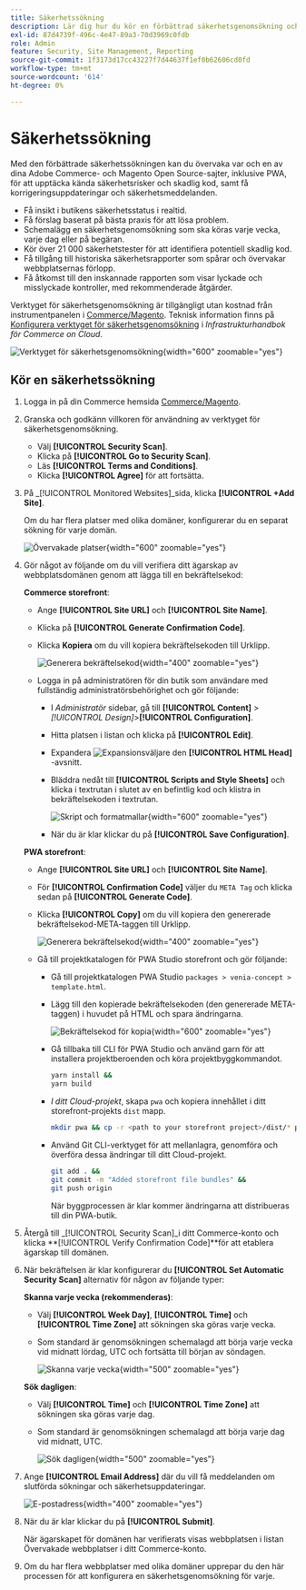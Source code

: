 ```yaml
---
title: Säkerhetssökning
description: Lär dig hur du kör en förbättrad säkerhetsgenomsökning och övervakar alla dina Adobe Commerce- och Magento Open Source-sajter.
exl-id: 87d4739f-496c-4e47-89a3-70d3969c0fdb
role: Admin
feature: Security, Site Management, Reporting
source-git-commit: 1f3173d17cc43227f7d44637f1ef0b62606cd0fd
workflow-type: tm+mt
source-wordcount: '614'
ht-degree: 0%

---
```


# Säkerhetssökning

Med den förbättrade säkerhetssökningen kan du övervaka var och en av dina Adobe Commerce- och Magento Open Source-sajter, inklusive PWA, för att upptäcka kända säkerhetsrisker och skadlig kod, samt få korrigeringsuppdateringar och säkerhetsmeddelanden.

- Få insikt i butikens säkerhetsstatus i realtid.
- Få förslag baserat på bästa praxis för att lösa problem.
- Schemalägg en säkerhetsgenomsökning som ska köras varje vecka, varje dag eller på begäran.
- Kör över 21 000 säkerhetstester för att identifiera potentiell skadlig kod.
- Få tillgång till historiska säkerhetsrapporter som spårar och övervakar webbplatsernas förlopp.
- Få åtkomst till den inskannade rapporten som visar lyckade och misslyckade kontroller, med rekommenderade åtgärder.

Verktyget för säkerhetsgenomsökning är tillgängligt utan kostnad från instrumentpanelen i [Commerce/Magento](../getting-started/commerce-account-create.md). Teknisk information finns på [Konfigurera verktyget för säkerhetsgenomsökning](https://experienceleague.adobe.com/docs/commerce-cloud-service/user-guide/launch/overview.html#set-up-the-security-scan-tool) i _Infrastrukturhandbok för Commerce on Cloud_.

![Verktyget för säkerhetsgenomsökning](./assets/magento-security-scan.png){width="600" zoomable="yes"}

## Kör en säkerhetssökning

1. Logga in på din Commerce hemsida [Commerce/Magento](../getting-started/commerce-account-create.md).

1. Granska och godkänn villkoren för användning av verktyget för säkerhetsgenomsökning.

   - Välj **[!UICONTROL Security Scan]**.
   - Klicka på **[!UICONTROL Go to Security Scan]**.
   - Läs **[!UICONTROL Terms and Conditions]**.
   - Klicka **[!UICONTROL Agree]** för att fortsätta.

1. På _[!UICONTROL Monitored Websites]_sida, klicka **[!UICONTROL +Add Site]**.

   Om du har flera platser med olika domäner, konfigurerar du en separat sökning för varje domän.

   ![Övervakade platser](./assets/monitored-website.png){width="600" zoomable="yes"}

1. Gör något av följande om du vill verifiera ditt ägarskap av webbplatsdomänen genom att lägga till en bekräftelsekod:

   **Commerce storefront**:

   - Ange **[!UICONTROL Site URL]** och **[!UICONTROL Site Name]**.
   - Klicka på **[!UICONTROL Generate Confirmation Code]**.
   - Klicka **Kopiera** om du vill kopiera bekräftelsekoden till Urklipp.

     ![Generera bekräftelsekod](./assets/scan-site1.png){width="400" zoomable="yes"}

   - Logga in på administratören för din butik som användare med fullständig administratörsbehörighet och gör följande:

      - I _Administratör_ sidebar, gå till **[!UICONTROL Content]** > _[!UICONTROL Design]_>**[!UICONTROL Configuration]**.
      - Hitta platsen i listan och klicka på **[!UICONTROL Edit]**.
      - Expandera ![Expansionsväljare](../assets/icon-display-expand.png) den **[!UICONTROL HTML Head]** -avsnitt.
      - Bläddra nedåt till **[!UICONTROL Scripts and Style Sheets]** och klicka i textrutan i slutet av en befintlig kod och klistra in bekräftelsekoden i textrutan.

        ![Skript och formatmallar](./assets/scan-paste-code.png){width="600" zoomable="yes"}

      - När du är klar klickar du på **[!UICONTROL Save Configuration]**.

   **PWA storefront**:

   - Ange **[!UICONTROL Site URL]** och **[!UICONTROL Site Name]**.

   - För **[!UICONTROL Confirmation Code]** väljer du `META Tag` och klicka sedan på **[!UICONTROL Generate Code]**.

   - Klicka **[!UICONTROL Copy]** om du vill kopiera den genererade bekräftelsekod-META-taggen till Urklipp.

     ![Generera bekräftelsekod](./assets/scan-site2.png){width="400" zoomable="yes"}

   - Gå till projektkatalogen för PWA Studio storefront och gör följande:

      - Gå till projektkatalogen PWA Studio `packages > venia-concept > template.html`.
      - Lägg till den kopierade bekräftelsekoden (den genererade META-taggen) i huvudet på HTML och spara ändringarna.

        ![Bekräftelsekod för kopia](./assets/code-pwa.png){width="600" zoomable="yes"}

      - Gå tillbaka till CLI för PWA Studio och använd garn för att installera projektberoenden och köra projektbyggkommandot.

        ```sh
        yarn install &&
        yarn build
        ```

      - *I ditt Cloud-projekt*, skapa `pwa` och kopiera innehållet i ditt storefront-projekts `dist` mapp.

        ```sh
        mkdir pwa && cp -r <path to your storefront project>/dist/* pwa
        ```

      - Använd Git CLI-verktyget för att mellanlagra, genomföra och överföra dessa ändringar till ditt Cloud-projekt.

        ```sh
        git add . &&
        git commit -m "Added storefront file bundles" &&
        git push origin
        ```

        När byggprocessen är klar kommer ändringarna att distribueras till din PWA-butik.

1. Återgå till _[!UICONTROL Security Scan]_i ditt Commerce-konto och klicka **[!UICONTROL Verify Confirmation Code]**för att etablera ägarskap till domänen.

1. När bekräftelsen är klar konfigurerar du **[!UICONTROL Set Automatic Security Scan]** alternativ för någon av följande typer:

   **Skanna varje vecka (rekommenderas)**:

   - Välj **[!UICONTROL Week Day]**, **[!UICONTROL Time]** och **[!UICONTROL Time Zone]** att sökningen ska göras varje vecka.
   - Som standard är genomsökningen schemalagd att börja varje vecka vid midnatt lördag, UTC och fortsätta till början av söndagen.

     ![Skanna varje vecka](./assets/scan-weekly.png){width="500" zoomable="yes"}

   **Sök dagligen**:

   - Välj **[!UICONTROL Time]** och **[!UICONTROL Time Zone]** att sökningen ska göras varje dag.
   - Som standard är genomsökningen schemalagd att börja varje dag vid midnatt, UTC.

     ![Sök dagligen](./assets/scan-daily.png){width="500" zoomable="yes"}

1. Ange **[!UICONTROL Email Address]** där du vill få meddelanden om slutförda sökningar och säkerhetsuppdateringar.

   ![E-postadress](./assets/scan-notification-email.png){width="400" zoomable="yes"}

1. När du är klar klickar du på **[!UICONTROL Submit]**.

   När ägarskapet för domänen har verifierats visas webbplatsen i listan Övervakade webbplatser i ditt Commerce-konto.

1. Om du har flera webbplatser med olika domäner upprepar du den här processen för att konfigurera en säkerhetsgenomsökning för varje.
